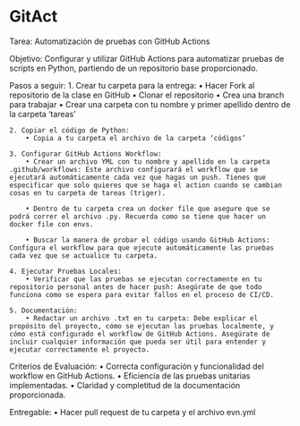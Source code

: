 # GitAct
Tarea: Automatización de pruebas con GitHub Actions

Objetivo: Configurar y utilizar GitHub Actions para automatizar pruebas de scripts en Python, partiendo de un repositorio base proporcionado.

Pasos a seguir:
    1. Crear tu carpeta para la entrega:
        • Hacer Fork al repositorio de la clase en GitHub
        • Clonar el repositorio
        • Crea una branch para trabajar
        • Crear una carpeta con tu nombre y primer apellido dentro de la carpeta ‘tareas’

    2. Copiar el código de Python:
        • Copia a tu carpeta el archivo de la carpeta ‘códigos’ 

    3. Configurar GitHub Actions Workflow:
        • Crear un archivo YML con tu nombre y apellido en la carpeta .github/workflows: Este archivo configurará el workflow que se ejecutará automáticamente cada vez que hagas un push. Tienes que especificar que solo quieres que se haga el action cuando se cambian cosas en tu carpeta de tareas (triger). 

        • Dentro de tu carpeta crea un docker file que asegure que se podrá correr el archivo .py. Recuerda como se tiene que hacer un docker file con envs. 

        • Buscar la manera de probar el código usando GitHub Actions: Configura el workflow para que ejecute automáticamente las pruebas cada vez que se actualice tu carpeta.

    4. Ejecutar Pruebas Locales:
        • Verificar que las pruebas se ejecutan correctamente en tu repositorio personal antes de hacer push: Asegúrate de que todo funciona como se espera para evitar fallos en el proceso de CI/CD.

    5. Documentación:
        • Redactar un archivo .txt en tu carpeta: Debe explicar el propósito del proyecto, cómo se ejecutan las pruebas localmente, y cómo está configurado el workflow de GitHub Actions. Asegúrate de incluir cualquier información que pueda ser útil para entender y ejecutar correctamente el proyecto.

Criterios de Evaluación:
    • Correcta configuración y funcionalidad del workflow en GitHub Actions.
    • Eficiencia de las pruebas unitarias implementadas.
    • Claridad y completitud de la documentación proporcionada.
 
Entregable:
    • Hacer pull request de tu carpeta y el archivo evn.yml
